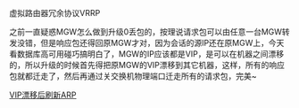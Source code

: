 虚拟路由器冗余协议VRRP

之前一直疑惑MGW怎么做到升级0丢包的，按理说请求包可以由任意一台MGW转发没错，但是响应包还得回原MGW才对，因为会话的源IP还在原MGW上，今天看数据库高可用碰巧搞明白了，MGW的IP应该都是VIP，是可以在机器之间漂移的，所以升级的时候首先得把原MGW的VIP漂移到其它机器，这样，所有的响应包就都迁走了，然后再通过关交换机物理端口迁走所有的请求包，完美~

[VIP漂移后刷新ARP](https://www.cnblogs.com/paul8339/p/6971758.html)